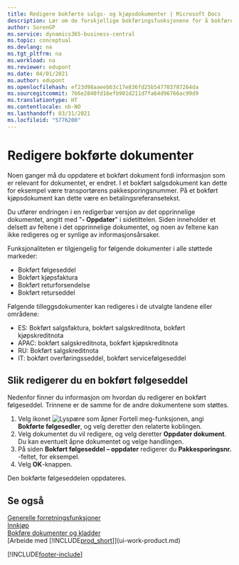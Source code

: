 ```yaml
---
title: Redigere bokførte salgs- og kjøpsdokumenter | Microsoft Docs
description: Lær om de forskjellige bokføringsfunksjonene for å bokføre kjøpsdokumenter og hvordan du kan oppdatere bokførte dokumenter.
author: SorenGP
ms.service: dynamics365-business-central
ms.topic: conceptual
ms.devlang: na
ms.tgt_pltfrm: na
ms.workload: na
ms.reviewer: edupont
ms.date: 04/01/2021
ms.author: edupont
ms.openlocfilehash: ef23d98aaeeb63c17e836fd25b547703787264da
ms.sourcegitcommit: 766e2840fd16efb901d211d7fa64d96766ac99d9
ms.translationtype: HT
ms.contentlocale: nb-NO
ms.lasthandoff: 03/31/2021
ms.locfileid: "5776200"
---
```

# <a name="edit-posted-documents"></a>Redigere bokførte dokumenter

Noen ganger må du oppdatere et bokført dokument fordi informasjon som er relevant for dokumentet, er endret. I et bokført salgsdokument kan dette for eksempel være transportørens pakkesporingsnummer. På et bokført kjøpsdokument kan dette være en betalingsreferansetekst.

Du utfører endringen i en redigerbar versjon av det opprinnelige dokumentet, angitt med "**- Oppdater**" i sidetittelen. Siden inneholder et delsett av feltene i det opprinnelige dokumentet, og noen av feltene kan ikke redigeres og er synlige av informasjonsårsaker.

Funksjonaliteten er tilgjengelig for følgende dokumenter i alle støttede markeder:

- Bokført følgeseddel
- Bokført kjøpsfaktura
- Bokført returforsendelse
- Bokført returseddel

Følgende tilleggsdokumenter kan redigeres i de utvalgte landene eller områdene:

- ES: Bokført salgsfaktura, bokført salgskreditnota, bokført kjøpskreditnota
- APAC: bokført salgskreditnota, bokført kjøpskreditnota
- RU: Bokført salgskreditnota
- IT: bokført overføringsseddel, bokført servicefølgeseddel

## <a name="to-edit-a-posted-sales-shipment"></a>Slik redigerer du en bokført følgeseddel

Nedenfor finner du informasjon om hvordan du redigerer en bokført følgeseddel. Trinnene er de samme for de andre dokumentene som støttes.

1. Velg ikonet ![Lyspære som åpner Fortell meg-funksjonen](media/ui-search/search_small.png "Fortell hva du vil gjøre"), angi **Bokførte følgesedler**, og velg deretter den relaterte koblingen.
2. Velg dokumentet du vil redigere, og velg deretter **Oppdater dokument**. Du kan eventuelt åpne dokumentet og velge handlingen.
3. På siden **Bokført følgeseddel – oppdater** redigerer du **Pakkesporingsnr.** -feltet, for eksempel.
4. Velg **OK**-knappen.

Den bokførte følgeseddelen oppdateres.

## <a name="see-also"></a>Se også

[Generelle forretningsfunksjoner](ui-across-business-areas.md)  
[Innkjøp](purchasing-manage-purchasing.md)  
[Bokføre dokumenter og kladder](ui-post-documents-journals.md)  
[Arbeide med [!INCLUDE[prod_short](includes/prod_short.md)]](ui-work-product.md)  


[!INCLUDE[footer-include](includes/footer-banner.md)]